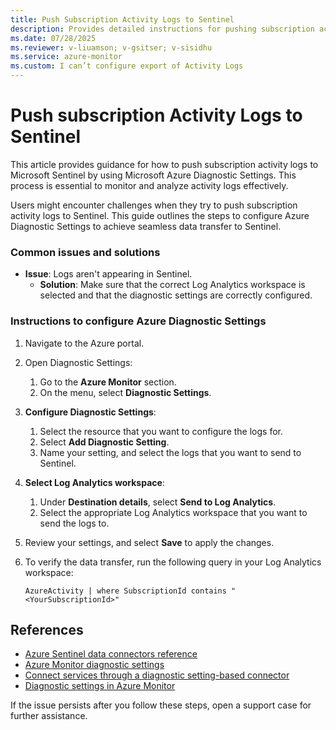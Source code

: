 ```yaml
---
title: Push Subscription Activity Logs to Sentinel
description: Provides detailed instructions for pushing subscription activity logs to Sentinel.
ms.date: 07/28/2025
ms.reviewer: v-liuamson; v-gsitser; v-sisidhu
ms.service: azure-monitor
ms.custom: I can’t configure export of Activity Logs
---
```


# Push subscription Activity Logs to Sentinel

This article provides guidance for how to push subscription activity logs to Microsoft Sentinel by using Microsoft Azure Diagnostic Settings. This process is essential to  monitor and analyze activity logs effectively.

Users might encounter challenges when they try to push subscription activity logs to Sentinel. This guide outlines the steps to configure Azure Diagnostic Settings to achieve seamless data transfer to Sentinel.

### Common issues and solutions

- **Issue**: Logs aren't appearing in Sentinel.
  - **Solution**: Make sure that the correct Log Analytics workspace is selected and that the diagnostic settings are correctly configured.

### Instructions to configure Azure Diagnostic Settings

1. Navigate to the Azure portal.

2. Open Diagnostic Settings:
   1. Go to the **Azure Monitor** section.
   1. On the menu, select **Diagnostic Settings**.

3. **Configure Diagnostic Settings**:
   1. Select the resource that you want to configure the logs for.
   1. Select **Add Diagnostic Setting**.
   1. Name your setting, and select the logs that you want to send to Sentinel.

4. **Select Log Analytics workspace**:
   1. Under **Destination details**, select **Send to Log Analytics**.
   1. Select the appropriate Log Analytics workspace that you want to send the logs to.

5. Review your settings, and select **Save** to apply the changes.

6. To verify the data transfer, run the following query in your Log Analytics workspace:

   ```plaintext
   AzureActivity | where SubscriptionId contains "<YourSubscriptionId>"
   ```

## References

- [Azure Sentinel data connectors reference](/azure/sentinel/data-connectors-reference)
- [Azure Monitor diagnostic settings](/azure/azure-monitor/platform/diagnostic-settings?tabs=CMD)
- [Connect services through a diagnostic setting-based connector](/azure/sentinel/connect-services-diagnostic-setting-based#connect-via-a-diagnostic-setting-based-connector-managed-by-azure-policy)
- [Diagnostic settings in Azure Monitor](/azure/azure-monitor/platform/diagnostic-settings#time-before-telemetry-gets-to-destination)

If the issue persists after you follow these steps, open a support case for further assistance.
